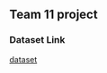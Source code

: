 ## Team 11 project
### Dataset Link
[dataset](https://www.kaggle.com/datasets/taweilo/mba-admission-dataset?select=MBA.csv)